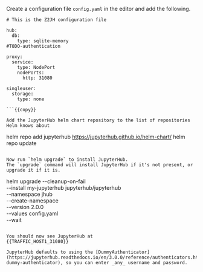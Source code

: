 Create a configuration file `config.yaml` in the editor and add the following.

```
# This is the Z2JH configuration file

hub:
  db:
    type: sqlite-memory
#TODO-authentication

proxy:
  service:
    type: NodePort
    nodePorts:
      http: 31080

singleuser:
  storage:
    type: none

```{{copy}}

Add the JupyterHub helm chart repository to the list of repositories Helm knows about
```
helm repo add jupyterhub https://jupyterhub.github.io/helm-chart/
helm repo update
```{{exec}}

Now run `helm upgrade` to install JupyterHub.
The `upgrade` command will install JupyterHub if it's not present, or upgrade it if it is.
```
helm upgrade --cleanup-on-fail \
  --install my-jupyterhub jupyterhub/jupyterhub \
  --namespace jhub \
  --create-namespace \
  --version 2.0.0 \
  --values config.yaml \
  --wait
```{{exec}}

You should now see JupyterHub at
{{TRAFFIC_HOST1_31080}}

JupyterHub defaults to using the [DummyAuthenticator](https://jupyterhub.readthedocs.io/en/3.0.0/reference/authenticators.html#the-dummy-authenticator), so you can enter _any_ username and password.
